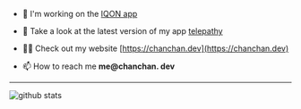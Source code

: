 - 🚀 I'm working on the [IQON app](https://iqondigital.com/pages/iqon-app)

- 🔭 Take a look at the latest version of my app [telepathy](https://github.com/chanderlud/telepathy)

- 👨‍💻 Check out my website [https://chanchan.dev](https://chanchan.dev)

- 📫 How to reach me **me@chanchan. dev**

---

<p>
  <img align="left" src="https://github-readme-stats.vercel.app/api?username=chanderlud&show_icons=true&theme=synthwave&locale=en" alt="github stats" />
</p>
